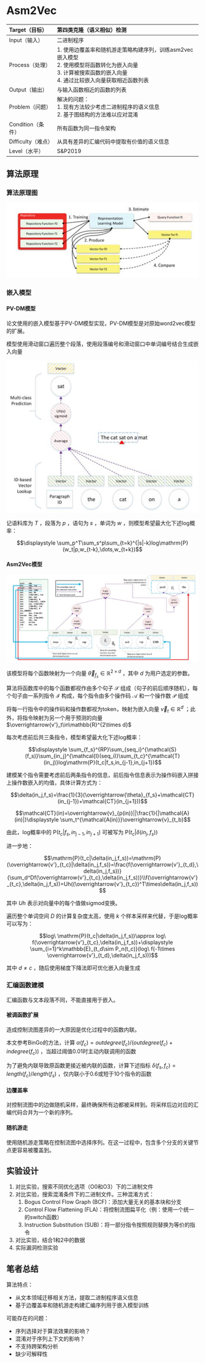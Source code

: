 # Asm2Vec

| Target（目标）     | 第四类克隆（语义相似）检测                                   |
| :----------------- | :----------------------------------------------------------- |
| Input（输入）      | 二进制程序                                                   |
| Process（处理）    | 1. 使用边覆盖率和随机游走策略构建序列，训练asm2vec嵌入模型<br />2. 使用模型将函数转化为嵌入向量<br />3. 计算被搜索函数的嵌入向量<br />4. 通过比较嵌入向量获取相近函数列表 |
| Output（输出）     | 与输入函数相近的函数的列表                                   |
| Problem（问题）    | 解决的问题：<br />1. 现有方法较少考虑二进制程序的语义信息<br />2. 基于图结构的方法难以应对混淆 |
| Condition（条件）  | 所有函数为同一指令架构                                       |
| Difficulty（难点） | 从具有差异的汇编代码中提取有价值的语义信息                   |
| Level（水平）      | S&P2019                                                      |

## 算法原理

### 算法原理图

![image-20221031200624966](./image/Asm2Vec/image-20221031200624966.png)



### 嵌入模型

#### PV-DM模型

论文使用的嵌入模型基于PV-DM模型实现，PV-DM模型是对原始word2vec模型的扩展。

模型使用滑动窗口遍历整个段落，使用段落编号和滑动窗口中单词编号结合生成嵌入向量

 

![image-20221031203211929](./image/Asm2Vec/image-20221031203211929.png)

记语料库为 $T$ ，段落为 $p$ ，语句为 $s$ ，单词为 $w$ ，则模型希望最大化下述log概率：

$$\displaystyle \sum_p^T\sum_s^p\sum_{t=k}^{|s|-k}log\mathrm{P}(w_t|p,w_{t-k},\dots,w_{t+k})$$

#### Asm2Vec模型

![image-20221031204510624](./image/Asm2Vec/image-20221031204510624.png)

该模型将每个函数映射为一个向量 $\overrightarrow{\theta}_{f_s}\in\mathbb{R}^{2\times d}$ ，其中 $d$ 为用户选定的参数。

算法将函数库中的每个函数都视作由多个句子 $\mathcal{S}$ 组成（句子的前后顺序随机），每个句子由一系列指令 $\mathcal{I}$ 构成，每个指令由多个操作码 $\mathcal{A}$ 和一个操作数 $\mathcal{P}$ 组成

将每一行指令中的操作码和操作数都视为token，映射为嵌入向量 $\overrightarrow{v}_t\in\mathbb{R}^d$ ；此外，将指令映射为另一个用于预测的向量 $\overrightarrow{v'}_t\in\mathbb{R}^{2\times d}$  

每次考虑前后共三条指令，模型希望最大化下述log概率：

$$\displaystyle \sum_{f_s}^{RP}\sum_{seq_i}^{\mathcal{S}(f_s)}\sum_{in_j}^{\mathcal{I}(seq_i)}\sum_{t_c}^{\mathcal{T}(in_j)}log\mathrm{P}(t_c|f_s,in_{j-1},in_{j+1})$$

建模某个指令需要考虑前后两条指令的信息，前后指令信息表示为操作码嵌入拼接上操作数嵌入的均值，具体计算方式为：

$$\delta(in_j,f_s)=\frac{1}{3}(\overrightarrow{\theta}_{f_s}+\mathcal{CT}(in_{j-1})+\mathcal{CT}(in_{j+1}))$$

$$\mathcal{CT}(in)=\overrightarrow{v}_{p(in)}||\frac{1}{|\mathcal{A}(in)|}\displaystyle \sum_t^{\mathcal{A(in)}}\overrightarrow{v}_{t_b}$$

由此，log概率中的 $\mathrm{P}(t_c|f_s,in_{j-1},in_{j+1})$ 可被写为 $\mathrm{P}(t_c|\delta(in_j,f_s))$ 

进一步地：

$$\mathrm{P}(t_c|\delta(in_j,f_s))=\mathrm{P}(\overrightarrow{v'}_{t_c}|\delta(in_j,f_s))=\frac{f(\overrightarrow{v'}_{t_d},\delta(in_j,f_s))}{\sum_d^Df(\overrightarrow{v'}_{t_c},\delta(in_j,f_s))}\\f(\overrightarrow{v'}_{t_c},\delta(in_j,f_s))=Uh((\overrightarrow{v'}_{t_c})^T\times\delta(in_j,f_s))$$

其中 $Uh$ 表示对向量中的每个值做sigmod变换。

遍历整个单词空间 $D$ 的计算复杂度太高，使用 $k$ 个样本采样来代替，于是log概率可以写为：

$$log\ \mathrm{P}(t_c|\delta(in_j,f_s))\approx log\ f(\overrightarrow{v'}_{t_c},\delta(in_j,f_s))+\displaystyle \sum_{i=1}^k\mathbb{E}_{t_d\sim P_n(t_c)}(log\ f(-1\times \overrightarrow{v'}_{t_d},\delta(in_j,f_s)))$$

其中 $d\ne c$ ，随后使用梯度下降法即可优化嵌入向量生成

### 汇编函数建模

汇编函数与文本段落不同，不能直接用于嵌入。

#### 被调函数扩展

造成控制流图差异的一大原因是优化过程中的函数内联。

本文参考BinGo的方法，计算 $\alpha(f_c)=outdegree(f_c)/(outdegree(f_c)+indegree(f_c))$ ，当超过阈值0.01时主动内联调用的函数

为了避免内联导致原函数更接近被内联的函数，计算下述指标 $\delta(f_s,f_c)=length(f_c)/length(f_s)$ ，仅内联小于0.6或短于10个指令的函数

#### 边覆盖率

对控制流图中的边做随机采样，最终确保所有边都被采样到。将采样后边对应的汇编代码合并为一个新的序列。

#### 随机游走

使用随机游走策略在控制流图中选择序列。在这一过程中，包含多个分支的关键节点更容易被覆盖到。

## 实验设计

1. 对比实验，搜索不同优化选项（O0和O3）下的二进制文件
2. 对比实验，搜索混淆条件下的二进制文件。三种混淆方式：
   1. Bogus Control Flow Graph (BCF)：添加大量无关的基本块和分支
   2. Control Flow Flattening (FLA)：将控制流图扁平化（例：使用一个统一的switch函数）
   3. Instruction Substitution (SUB)：将一部分指令按照规则替换为等价的指令
3. 对比实验，结合1和2中的数据
4. 实际漏洞检测实验

## 笔者总结

算法特点：

- 从文本领域迁移相关方法，提取二进制程序语义信息
- 基于边覆盖率和随机游走构建汇编序列用于嵌入模型训练

可能存在的问题：

- 序列选择对于算法效果的影响？
- 混淆对于序列上下文的影响？
- 不支持跨架构分析
- 缺少可解释性
